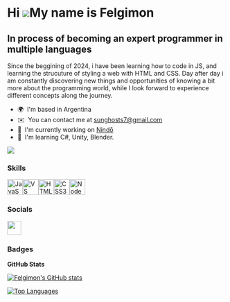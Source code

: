 Hi ![](https://user-images.githubusercontent.com/18350557/176309783-0785949b-9127-417c-8b55-ab5a4333674e.gif)My name is Felgimon
================================================================================================================================

In process of becoming an expert programmer in multiple languages
---------------------------------------------

Since the beggining of 2024, i have been learning how to code in JS, and learning the strucuture of styling a web with HTML and CSS. Day after day i am constantly discovering new things and opportunities of knowing a bit more about the programming world, while I look forward to experience different concepts along the journey.

* 🌍  I'm based in Argentina
* ✉️  You can contact me at [sunghosts7@gmail.com](mailto:sunghosts7@gmail.com)
* 🚀  I'm currently working on [Nindō](http://github.com/3-TIC-ORT/proyecto-3-objetos-perdidos-en-ruinas)
* 🧠  I'm learning C#, Unity, Blender.

<a href="https://www.github.com/Felgimon" target="_blank" rel="noreferrer"><img
src="https://img.shields.io/github/followers/Felgimon?logo=github&style=for-the-badge&color=0891b2&labelColor=1c1917" /></a>

### Skills


<p align="left">
<a href="https://developer.mozilla.org/en-US/docs/Web/JavaScript" target="_blank" rel="noreferrer"><img src="https://raw.githubusercontent.com/danielcranney/readme-generator/main/public/icons/skills/javascript-colored.svg" width="36" height="36" alt="JavaScript" /></a><a href="https://code.visualstudio.com/" target="_blank" rel="noreferrer"><img src="https://raw.githubusercontent.com/danielcranney/readme-generator/main/public/icons/skills/visualstudiocode.svg" width="36" height="36" alt="VS Code" /></a><a href="https://developer.mozilla.org/en-US/docs/Glossary/HTML5" target="_blank" rel="noreferrer"><img src="https://raw.githubusercontent.com/danielcranney/readme-generator/main/public/icons/skills/html5-colored.svg" width="36" height="36" alt="HTML5" /></a><a href="https://www.w3.org/TR/CSS/#css" target="_blank" rel="noreferrer"><img src="https://raw.githubusercontent.com/danielcranney/readme-generator/main/public/icons/skills/css3-colored.svg" width="36" height="36" alt="CSS3" /></a><a href="https://nodejs.org/en/" target="_blank" rel="noreferrer"><img src="https://raw.githubusercontent.com/danielcranney/readme-generator/main/public/icons/skills/nodejs-colored.svg" width="36" height="36" alt="NodeJS" /></a>
</p>


### Socials

<p align="left"> <a href="https://www.github.com/Felgimon" target="_blank" rel="noreferrer"> <picture> <source media="(prefers-color-scheme: dark)" srcset="https://raw.githubusercontent.com/danielcranney/readme-generator/main/public/icons/socials/github-dark.svg" /> <source media="(prefers-color-scheme: light)" srcset="https://raw.githubusercontent.com/danielcranney/readme-generator/main/public/icons/socials/github.svg" /> <img src="https://raw.githubusercontent.com/danielcranney/readme-generator/main/public/icons/socials/github.svg" width="32" height="32" /> </picture> </a></p>

### Badges

<b>GitHub Stats</b>

<a href="http://www.github.com/Felgimon"><img src="https://github-readme-stats.vercel.app/api?username=Felgimon&show_icons=true&hide=&count_private=true&title_color=0891b2&text_color=ffffff&icon_color=0891b2&bg_color=1c1917&hide_border=true&show_icons=true" alt="Felgimon's GitHub stats" /></a>

<a href="https://github.com/Felgimon" align="left"><img src="https://github-readme-stats.vercel.app/api/top-langs/?username=Felgimon&langs_count=10&title_color=0891b2&text_color=ffffff&icon_color=0891b2&bg_color=1c1917&hide_border=true&locale=en&custom_title=Top%20%Languages" alt="Top Languages" /></a>
